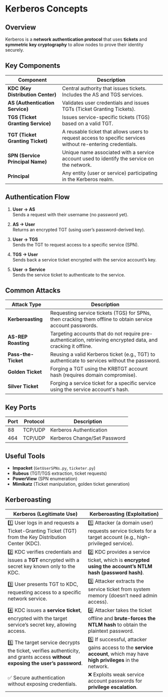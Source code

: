 # Kerberos Concepts

## Overview

Kerberos is a **network authentication protocol** that uses **tickets** and **symmetric key cryptography** to allow nodes to prove their identity securely.


## Key Components

| Component           | Description |
|---------------------|-------------|
| **KDC (Key Distribution Center)** | Central authority that issues tickets. Includes the AS and TGS services. |
| **AS (Authentication Service)** | Validates user credentials and issues TGTs (Ticket Granting Tickets). |
| **TGS (Ticket Granting Service)** | Issues service-specific tickets (TGS) based on a valid TGT. |
| **TGT (Ticket Granting Ticket)** | A reusable ticket that allows users to request access to specific services without re-entering credentials. |
| **SPN (Service Principal Name)** | Unique name associated with a service account used to identify the service on the network. |
| **Principal** | Any entity (user or service) participating in the Kerberos realm. |


## Authentication Flow

1. **User -> AS**  
   Sends a request with their username (no password yet).

2. **AS -> User**  
   Returns an encrypted TGT (using user’s password-derived key).

3. **User -> TGS**  
   Sends the TGT to request access to a specific service (SPN).

4. **TGS -> User**  
   Sends back a service ticket encrypted with the service account’s key.

5. **User -> Service**  
   Sends the service ticket to authenticate to the service.


## Common Attacks

| Attack Type | Description |
|-------------|-------------|
| **Kerberoasting** | Requesting service tickets (TGS) for SPNs, then cracking them offline to obtain service account passwords. |
| **AS-REP Roasting** | Targeting accounts that do not require pre-authentication, retrieving encrypted data, and cracking it offline. |
| **Pass-the-Ticket** | Reusing a valid Kerberos ticket (e.g., TGT) to authenticate to services without the password. |
| **Golden Ticket** | Forging a TGT using the KRBTGT account hash (requires domain compromise). |
| **Silver Ticket** | Forging a service ticket for a specific service using the service account's hash. |


## Key Ports

| Port | Protocol | Description |
|------|----------|-------------|
| 88   | TCP/UDP  | Kerberos Authentication |
| 464  | TCP/UDP  | Kerberos Change/Set Password |


## Useful Tools

- **Impacket** (`GetUserSPNs.py`, `ticketer.py`)
- **Rubeus** (TGT/TGS extraction, ticket requests)
- **PowerView** (SPN enumeration)
- **Mimikatz** (Ticket manipulation, golden ticket generation)

## Kerberoasting

| **Kerberos (Legitimate Use)**                                                                                                  | **Kerberoasting (Exploitation)**                                                                                        |
| ------------------------------------------------------------------------------------------------------------------------------ | ----------------------------------------------------------------------------------------------------------------------- |
| 1️⃣ User logs in and requests a Ticket-Granting Ticket (TGT) from the Key Distribution Center (KDC).                           | 1️⃣ Attacker (a domain user) requests service tickets for a target account (e.g., high-privileged service).             |
| 2️⃣ KDC verifies credentials and issues a **TGT** encrypted with a secret key known only to the KDC.                           | 2️⃣ KDC provides a service ticket, which is **encrypted using the account’s NTLM hash (password hash)**.                |
| 3️⃣ User presents TGT to KDC, requesting access to a specific network service.                                                 | 3️⃣ Attacker extracts the service ticket from system memory (doesn’t need admin access).                                |
| 4️⃣ KDC issues a **service ticket**, encrypted with the target service’s secret key, allowing access.                          | 4️⃣ Attacker takes the ticket offline and **brute-forces the NTLM hash** to obtain the plaintext password.              |
| 5️⃣ The target service decrypts the ticket, verifies authenticity, and grants access **without exposing the user’s password**. | 5️⃣ If successful, attacker gains access to the **service account**, which may have **high privileges** in the network. |
| ✅ Secure authentication without exposing credentials.                                                                          | ❌ Exploits weak service account passwords for **privilege escalation**.                                                 |

